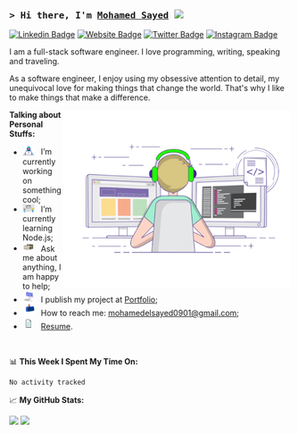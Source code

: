 ### <samp>&gt; Hi there, I'm <a href="https://imohamedsayed.vercel.app/" target="_blank">Mohamed Sayed</a> <img src="https://media.giphy.com/media/hvRJCLFzcasrR4ia7z/giphy.gif" width="25"> </samp>

[![Linkedin Badge](https://img.shields.io/badge/-LinkedIn-0e76a8?style=flat-square&logo=Linkedin&logoColor=white)](https://www.linkedin.com/in/imohamedsayed/)
[![Website Badge](https://img.shields.io/badge/Website-3b5998?style=flat-square&logo=google-chrome&logoColor=white)](https://imohamedsayed.vercel.app/)
[![Twitter Badge](https://img.shields.io/badge/-Twitter-00acee?style=flat-square&logo=Twitter&logoColor=white)](https://twitter.com/Eldbeany)
[![Instagram Badge](https://img.shields.io/badge/-Instagram-e4405f?style=flat-square&logo=Instagram&logoColor=white)](https://www.instagram.com/eldbeany/)

I am a full-stack software engineer. I love programming, writing, speaking and traveling.

As a software engineer, I enjoy using my obsessive attention to detail, my unequivocal love for making things that change the world. That's why I like to make things that make a difference.

<img align="right" alt="GIF" src="./assets/coding.gif?raw=true" width="408" height="318" />


**Talking about Personal Stuffs:**

- <img src="./assets/developer.gif?raw=true" width="21" />&nbsp;&nbsp; I’m currently working on something cool;
- <img src="./assets/lightning.gif?raw=true" width="21" />&nbsp;&nbsp; I’m currently learning Node.js;
- <img src="./assets/message.gif?raw=true" width="21" />&nbsp;&nbsp; Ask me about anything, I am happy to help;
- <img src="./assets/laptop.gif?raw=true" width="21" />&nbsp;&nbsp; I publish my project at [Portfolio](https://imohamedsayed.vercel.app/works);
- <img src="./assets/letterbox.gif?raw=true" width="21" />&nbsp;&nbsp; How to reach me: mohamedelsayed0901@gmail.com;
- <img src="./assets/doc.gif?raw=true" width="21" />&nbsp;&nbsp; [Resume](https://drive.google.com/file/d/1ikqu4Onu_PgixUyPkx-N5t9MlY_5nsuR/view?usp=drive_link).

</br>

📊 **This Week I Spent My Time On:**

<!--START_SECTION:waka-->

```txt
No activity tracked
```

<!--END_SECTION:waka-->

📈 **My GitHub Stats:**

<p>
  <img height="180em" src="https://github-readme-stats.vercel.app/api?username=imohamedsayed&show_icons=true&hide_border=true&&count_private=true&include_all_commits=true" />
  <img height="180em" src="https://github-readme-stats.vercel.app/api/top-langs?username=imohamedsayed&exclude_repo=KNN-Image-Classification&show_icons=true&hide_border=true&layout=compact&langs_count=8"/>
</p>
